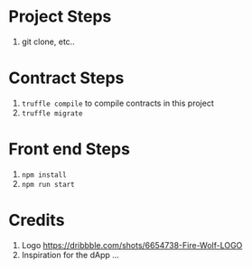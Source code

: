 # Project Steps

1. git clone, etc..

# Contract Steps

1. `truffle compile` to compile contracts in this project
2. `truffle migrate`

# Front end Steps

1. `npm install`
2. `npm run start`

# Credits

1. Logo https://dribbble.com/shots/6654738-Fire-Wolf-LOGO
2. Inspiration for the dApp ...
